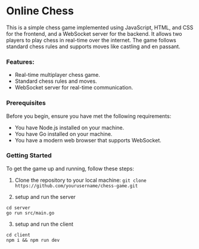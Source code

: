 # Online Chess
This is a simple chess game implemented using JavaScript, HTML, and CSS for the frontend, and a WebSocket server for the backend. It allows two players to play chess in real-time over the internet. The game follows standard chess rules and supports moves like castling and en passant.
### Features:
* Real-time multiplayer chess game.
* Standard chess rules and moves.
* WebSocket server for real-time communication.

### Prerequisites
Before you begin, ensure you have met the following requirements:
* You have Node.js installed on your machine.
* You have Go installed on your machine.
*  You have a modern web browser that supports WebSocket.

### Getting Started

To get the game up and running, follow these steps:

1.  Clone the repository to your local machine:
``git clone https://github.com/yourusername/chess-game.git``

2. setup and run the server
```
cd server
go run src/main.go
```

3. setup and run the client
```
cd client
npm i && npm run dev
```
